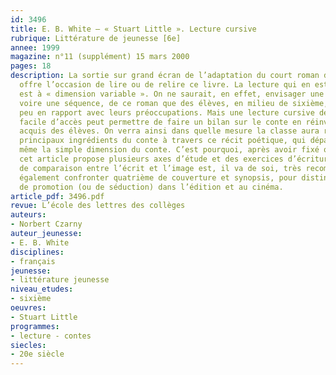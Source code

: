 ```yaml
---
id: 3496
title: E. B. White – « Stuart Little ». Lecture cursive
rubrique: Littérature de jeunesse [6e]
annee: 1999
magazine: n°11 (supplément) 15 mars 2000
pages: 18
description: La sortie sur grand écran de l’adaptation du court roman de E. B. White
  offre l’occasion de lire ou de relire ce livre. La lecture qui en est proposée ici
  est à « dimension variable ». On ne saurait, en effet, envisager une étude exhaustive,
  voire une séquence, de ce roman que des élèves, en milieu de sixième, trouveraient
  peu en rapport avec leurs préoccupations. Mais une lecture cursive de ce petit livre
  facile d’accès peut permettre de faire un bilan sur le conte en réinvestissant les
  acquis des élèves. On verra ainsi dans quelle mesure la classe aura reconnu les
  principaux ingrédients du conte à travers ce récit poétique, qui dépasse par là
  même la simple dimension du conte. C’est pourquoi, après avoir fixé quelques repères,
  cet article propose plusieurs axes d’étude et des exercices d’écriture. Un travail
  de comparaison entre l’écrit et l’image est, il va de soi, très recommandé. On pourra
  également confronter quatrième de couverture et synopsis, pour distinguer les procédés
  de promotion (ou de séduction) dans l’édition et au cinéma.
article_pdf: 3496.pdf
revue: L’école des lettres des collèges
auteurs:
- Norbert Czarny
auteur_jeunesse:
- E. B. White
disciplines:
- français
jeunesse:
- littérature jeunesse
niveau_etudes:
- sixième
oeuvres:
- Stuart Little
programmes:
- lecture - contes
siecles:
- 20e siècle
---
```

